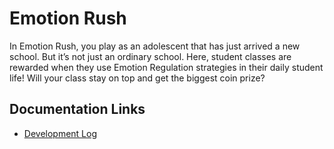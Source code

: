 # Emotion Rush

In Emotion Rush, you play as an adolescent that has just arrived a new school. But it’s not just an ordinary school. Here, student classes are rewarded when they use Emotion Regulation strategies in their daily student life! Will your class stay on top and get the biggest coin prize?

## Documentation Links
- [Development Log](Docs/LOG.md)
